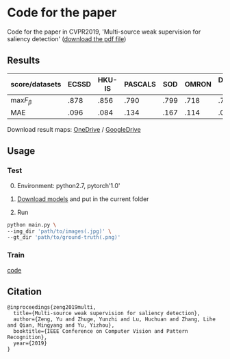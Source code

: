 # Code for the paper 
Code for the paper in CVPR2019, 'Multi-source weak supervision for saliency detection' ([download the pdf file](https://arxiv.org/pdf/1904.00566.pdf))

## Results

   score/datasets  |ECSSD | HKU-IS|PASCALS|SOD    |OMRON|DUTS-test| SED1|SED2|
  ---| ---  | ---   | ---   | ---   | --- | --- | ---|---|
  max$F_\beta$|.878|.856|.790|.799|.718|.767|.902|.849|
  MAE|.096|.084|.134|.167|.114|.096|.081|.097|
  
Download result maps: [OneDrive](https://1drv.ms/u/s!AqVkBGUQ01XGhx_eNt8MfQ_HpCO0) / [GoogleDrive](https://drive.google.com/file/d/1PqsH6HI_juyE6ZeDFhJ7ByscSEakwRS0/view?usp=sharing)

## Usage
### Test

0. Environment: python2.7, pytorch'1.0'

1. [Download models](https://1drv.ms/f/s!AqVkBGUQ01XGhyeDYsaaxvAZXW7k) and put in the current folder



1. Run

```bash
python main.py \
--img_dir 'path/to/images(.jpg)' \
--gt_dir 'path/to/ground-truth(.png)'

```

### Train
[code](https://github.com/zengxianyu/trainmws)

## Citation
```
@inproceedings{zeng2019multi,
  title={Multi-source weak supervision for saliency detection},
  author={Zeng, Yu and Zhuge, Yunzhi and Lu, Huchuan and Zhang, Lihe and Qian, Mingyang and Yu, Yizhou},
  booktitle={IEEE Conference on Computer Vision and Pattern Recognition},
  year={2019}
}
```




